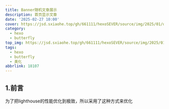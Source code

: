 ```yaml
---
title: Banner随机文章展示
description: 首页显示文章
date: '2025-02-27 10:00'
cover: https://jsd.sxiaohe.top/gh/661111/hexoSEVER/source/img/2025/01/daohanglan/cover.avif
category:
  - hexo
  - butterfly
top_img: https://jsd.sxiaohe.top/gh/661111/hexoSEVER/source/img/2025/01/daohanglan/cover.avif
tags:
  - hexo
  - butterfly
  - 美化
abbrlink: 18107
---
```

## 1.前言
为了把lighthouse的性能优化到极致，所以采用了这种方式来优化